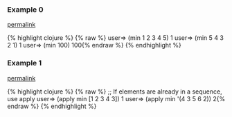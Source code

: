 ### Example 0
[permalink](#example-0)

{% highlight clojure %}
{% raw %}
user=> (min 1 2 3 4 5)
1
user=> (min 5 4 3 2 1)
1
user=> (min 100)
100{% endraw %}
{% endhighlight %}


### Example 1
[permalink](#example-1)

{% highlight clojure %}
{% raw %}
;; If elements are already in a sequence, use apply
user=> (apply min [1 2 3 4 3])
1
user=> (apply min '(4 3 5 6 2))
2{% endraw %}
{% endhighlight %}


